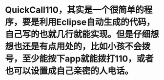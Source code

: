 # QuickCall110，其实是一个很简单的程序，要是利用Eclipse自动生成的代码，自己写的也就几行就能实现。但是仔细想想也还是有点用处的，比如小孩不会拨号，至少能按下app就能拨打110，或者也可以设置成自己亲密的人电话。

